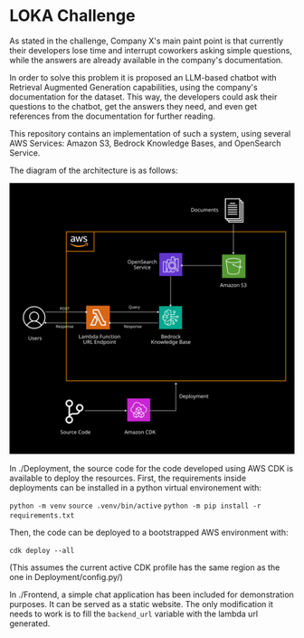 
# LOKA Challenge

As stated in the challenge, Company X's main paint point is that currently their developers lose time and interrupt coworkers asking simple questions, while the answers are already available in the company's documentation.

In order to solve this problem it is proposed an LLM-based chatbot with Retrieval Augmented Generation capabilities, using the company's documentation for the dataset. This way, the developers could ask their questions to the chatbot, get the answers they need, and even get references from the documentation for further reading.

This repository contains an implementation of such a system, using several AWS Services: Amazon S3, Bedrock Knowledge Bases, and OpenSearch Service.

The diagram of the architecture is as follows:

![diagram](diagram_export.svg)


In ./Deployment, the source code for the code developed using AWS CDK is available to deploy the resources. First, the requirements inside deployments can be installed in a python virtual environement with:

```python -m venv```
```source .venv/bin/active```
```python -m pip install -r requirements.txt```

Then, the code can be deployed to a bootstrapped AWS environment with:

```cdk deploy --all```

(This assumes the current active CDK profile has the same region as the one in Deployment/config.py/)

In ./Frontend, a simple chat application has been included for demonstration purposes. It can be served as a static website. The only modification it needs to work is to fill the ``backend_url`` variable with the lambda url generated.
